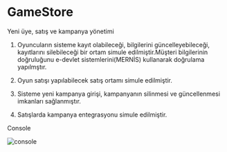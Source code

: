 # GameStore
  Yeni üye, satış ve kampanya yönetimi
  
  
  1. Oyuncuların sisteme kayıt olabileceği, bilgilerini güncelleyebileceği, kayıtlarını silebileceği bir ortam simule edilmiştir.Müşteri bilgilerinin doğruluğunu e-devlet sistemlerini(MERNİS) kullanarak doğrulama yapılmştır. 


  2. Oyun satışı yapılabilecek satış ortamı simule edilmiştir.
   
  3. Sisteme yeni kampanya girişi, kampanyanın silinmesi ve güncellenmesi imkanları sağlanmıştır.
  
  4. Satışlarda kampanya entegrasyonu simule edilmiştir.


  Console 
  
  ![console](https://user-images.githubusercontent.com/57602386/122683019-62d92700-d205-11eb-80f2-e1e75b694b3b.PNG)


  
  
